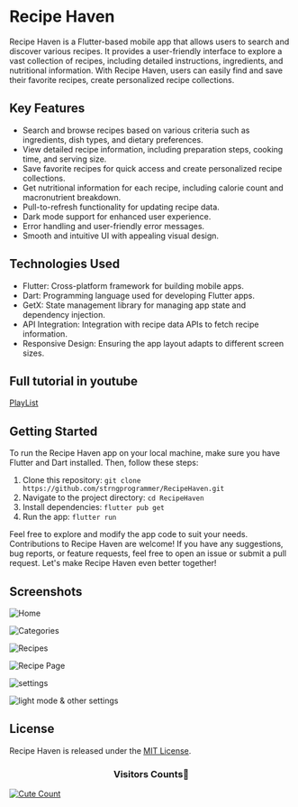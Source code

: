 # Recipe Haven

Recipe Haven is a Flutter-based mobile app that allows users to search and discover various recipes. It provides a user-friendly interface to explore a vast collection of recipes, including detailed instructions, ingredients, and nutritional information. With Recipe Haven, users can easily find and save their favorite recipes, create personalized recipe collections.

## Key Features

- Search and browse recipes based on various criteria such as ingredients, dish types, and dietary preferences.
- View detailed recipe information, including preparation steps, cooking time, and serving size.
- Save favorite recipes for quick access and create personalized recipe collections.
- Get nutritional information for each recipe, including calorie count and macronutrient breakdown.
- Pull-to-refresh functionality for updating recipe data.
- Dark mode support for enhanced user experience.
- Error handling and user-friendly error messages.
- Smooth and intuitive UI with appealing visual design.

## Technologies Used

- Flutter: Cross-platform framework for building mobile apps.
- Dart: Programming language used for developing Flutter apps.
- GetX: State management library for managing app state and dependency injection.
- API Integration: Integration with recipe data APIs to fetch recipe information.
- Responsive Design: Ensuring the app layout adapts to different screen sizes.

## Full tutorial in youtube
[PlayList](https://youtube.com/playlist?list=PLWp3_-ABH006Ny2WCEEaptMY62mc_h7F4)


## Getting Started

To run the Recipe Haven app on your local machine, make sure you have Flutter and Dart installed. Then, follow these steps:

1. Clone this repository: `git clone https://github.com/strngprogrammer/RecipeHaven.git`
2. Navigate to the project directory: `cd RecipeHaven`
3. Install dependencies: `flutter pub get`
4. Run the app: `flutter run`

Feel free to explore and modify the app code to suit your needs. Contributions to Recipe Haven are welcome! If you have any suggestions, bug reports, or feature requests, feel free to open an issue or submit a pull request. Let's make Recipe Haven even better together!

## Screenshots

![Home](screenshots/photo_2023-07-15_18-57-07.jpg)

![Categories](screenshots/photo_2023-07-15_18-57-13.jpg)

![Recipes](screenshots/photo_2023-07-15_18-57-19.jpg)

![Recipe Page](screenshots/photo_2023-07-15_18-57-27.jpg)

![settings](screenshots/photo_2023-07-15_18-57-29.jpg)

![light mode & other settings](screenshots/photo_2023-07-15_18-57-31.jpg)

## License

Recipe Haven is released under the [MIT License](LICENSE).

<h3 align="center">Visitors Counts👀</h3>
<a href="https://github.com/strngprogrammer/RecipeHaven"><img alt="Cute Count" 
src="https://count.getloli.com/get/@RecipeHaven?theme=rule34" /></a>
